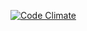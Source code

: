 [![Code Climate](https://codeclimate.com/github/thiagodorneles/ugc-server/badges/gpa.svg)](https://codeclimate.com/github/thiagodorneles/ugc-server)
